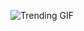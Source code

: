 
<!-- GIF_SECTION -->
![Trending GIF](https://media2.giphy.com/media/v1.Y2lkPThiYjIxNzcybjVrMWlwZHhmMnB4dWJyZXgzMGR3amV1cHloa3ZsaHBsa2hhbWZubyZlcD12MV9naWZzX3NlYXJjaCZjdD1n/rplvK3z0IzLqBxVJWk/giphy.gif)
<!-- END_GIF_SECTION -->
